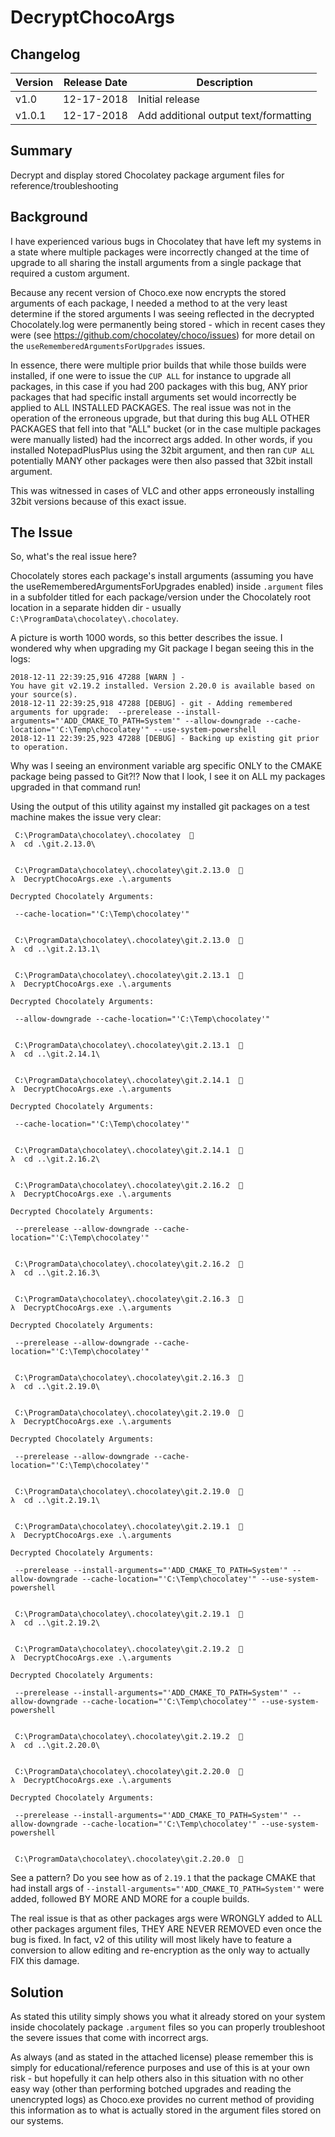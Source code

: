 # DecryptChocoArgs

## Changelog

| Version | Release Date    |    Description                           |
|---------|-----------------|------------------------------------------|
| v1.0	    |	12-17-2018	|	Initial release                        |
| v1.0.1	|	12-17-2018	|	Add additional output text/formatting  |


## Summary
Decrypt and display stored Chocolatey package argument files for reference/troubleshooting

## Background
I have experienced various bugs in Chocolatey that have left my systems in a state where multiple packages were incorrectly changed at the time of upgrade to all sharing the install arguments from a single package that required a custom argument.

Because any recent version of Choco.exe now encrypts the stored arguments of each package, I needed a method to at the very least determine if the stored arguments I was seeing reflected in the decrypted Chocolately.log were permanently being stored - which in recent cases they were (see https://github.com/chocolatey/choco/issues) for more detail on the `useRememberedArgumentsForUpgrades` issues.

In essence, there were multiple prior builds that while those builds were installed, if one were to issue the `CUP ALL` for instance to upgrade all packages, in this case if you had 200 packages with this bug, ANY prior packages that had specific install arguments set would incorrectly be applied to ALL INSTALLED PACKAGES.  The real issue was not in the operation of the erroneous upgrade, but that during this bug ALL OTHER PACKAGES that fell into that "ALL" bucket (or in the case multiple packages were manually listed) had the incorrect args added.  In other words, if you installed NotepadPlusPlus using the 32bit argument, and then ran `CUP ALL` potentially MANY other packages were then also passed that 32bit install argument.

This was witnessed in cases of VLC and other apps erroneously installing 32bit versions because of this exact issue.

## The Issue
So, what's the real issue here?

Chocolately stores each package's install arguments (assuming you have the useRememberedArgumentsForUpgrades enabled) inside `.argument` files in a subfolder titled for each package/version under the Chocolately root location in a separate hidden dir - usually `C:\ProgramData\chocolatey\.chocolatey`.

A picture is worth 1000 words, so this better describes the issue.  I wondered why when upgrading my Git package I began seeing this in the logs:

```
2018-12-11 22:39:25,916 47288 [WARN ] - 
You have git v2.19.2 installed. Version 2.20.0 is available based on your source(s).
2018-12-11 22:39:25,918 47288 [DEBUG] - git - Adding remembered arguments for upgrade:  --prerelease --install-arguments="'ADD_CMAKE_TO_PATH=System'" --allow-downgrade --cache-location="'C:\Temp\chocolatey'" --use-system-powershell
2018-12-11 22:39:25,923 47288 [DEBUG] - Backing up existing git prior to operation.
```
Why was I seeing an environment variable arg specific ONLY to the CMAKE package being passed to Git?!?  Now that I look, I see it on ALL my packages upgraded in that command run!

Using the output of this utility against my installed git packages on a test machine makes the issue very clear:

```
 C:\ProgramData\chocolatey\.chocolatey  
λ  cd .\git.2.13.0\


 C:\ProgramData\chocolatey\.chocolatey\git.2.13.0  
λ  DecryptChocoArgs.exe .\.arguments

Decrypted Chocolately Arguments:

 --cache-location="'C:\Temp\chocolatey'"


 C:\ProgramData\chocolatey\.chocolatey\git.2.13.0  
λ  cd ..\git.2.13.1\


 C:\ProgramData\chocolatey\.chocolatey\git.2.13.1  
λ  DecryptChocoArgs.exe .\.arguments

Decrypted Chocolately Arguments:

 --allow-downgrade --cache-location="'C:\Temp\chocolatey'"


 C:\ProgramData\chocolatey\.chocolatey\git.2.13.1  
λ  cd ..\git.2.14.1\


 C:\ProgramData\chocolatey\.chocolatey\git.2.14.1  
λ  DecryptChocoArgs.exe .\.arguments

Decrypted Chocolately Arguments:

 --cache-location="'C:\Temp\chocolatey'"


 C:\ProgramData\chocolatey\.chocolatey\git.2.14.1  
λ  cd ..\git.2.16.2\


 C:\ProgramData\chocolatey\.chocolatey\git.2.16.2  
λ  DecryptChocoArgs.exe .\.arguments

Decrypted Chocolately Arguments:

 --prerelease --allow-downgrade --cache-location="'C:\Temp\chocolatey'"


 C:\ProgramData\chocolatey\.chocolatey\git.2.16.2  
λ  cd ..\git.2.16.3\


 C:\ProgramData\chocolatey\.chocolatey\git.2.16.3  
λ  DecryptChocoArgs.exe .\.arguments

Decrypted Chocolately Arguments:

 --prerelease --allow-downgrade --cache-location="'C:\Temp\chocolatey'"


 C:\ProgramData\chocolatey\.chocolatey\git.2.16.3  
λ  cd ..\git.2.19.0\


 C:\ProgramData\chocolatey\.chocolatey\git.2.19.0  
λ  DecryptChocoArgs.exe .\.arguments

Decrypted Chocolately Arguments:

 --prerelease --allow-downgrade --cache-location="'C:\Temp\chocolatey'"


 C:\ProgramData\chocolatey\.chocolatey\git.2.19.0  
λ  cd ..\git.2.19.1\


 C:\ProgramData\chocolatey\.chocolatey\git.2.19.1  
λ  DecryptChocoArgs.exe .\.arguments

Decrypted Chocolately Arguments:

 --prerelease --install-arguments="'ADD_CMAKE_TO_PATH=System'" --allow-downgrade --cache-location="'C:\Temp\chocolatey'" --use-system-powershell


 C:\ProgramData\chocolatey\.chocolatey\git.2.19.1  
λ  cd ..\git.2.19.2\


 C:\ProgramData\chocolatey\.chocolatey\git.2.19.2  
λ  DecryptChocoArgs.exe .\.arguments

Decrypted Chocolately Arguments:

 --prerelease --install-arguments="'ADD_CMAKE_TO_PATH=System'" --allow-downgrade --cache-location="'C:\Temp\chocolatey'" --use-system-powershell


 C:\ProgramData\chocolatey\.chocolatey\git.2.19.2  
λ  cd ..\git.2.20.0\


 C:\ProgramData\chocolatey\.chocolatey\git.2.20.0  
λ  DecryptChocoArgs.exe .\.arguments

Decrypted Chocolately Arguments:

 --prerelease --install-arguments="'ADD_CMAKE_TO_PATH=System'" --allow-downgrade --cache-location="'C:\Temp\chocolatey'" --use-system-powershell


 C:\ProgramData\chocolatey\.chocolatey\git.2.20.0  
```

See a pattern?  Do you see how as of `2.19.1` that the package CMAKE that had install args of `--install-arguments="'ADD_CMAKE_TO_PATH=System'"` were added, followed BY MORE AND MORE for a couple builds.

The real issue is that as other packages args were WRONGLY added to ALL other packages argument files, THEY ARE NEVER REMOVED even once the bug is fixed.  In fact, v2 of this utility will most likely have to feature a conversion to allow editing and re-encryption as the only way to actually FIX this damage.

## Solution
As stated this utility simply shows you what it already stored on your system inside chocolately package `.argument` files so you can properly troubleshoot the severe issues that come with incorrect args.

As always (and as stated in the attached license) please remember this is simply for educational/reference purposes and use of this is at your own risk - but hopefully it can help others also in this situation with no other easy way (other than performing botched upgrades and reading the unencrypted logs) as Choco.exe provides no current method of providing this information as to what is actually stored in the argument files stored on our systems.
